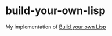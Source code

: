 # build-your-own-lisp

My implementation of [Build your own Lisp](http://www.buildyourownlisp.com/)
